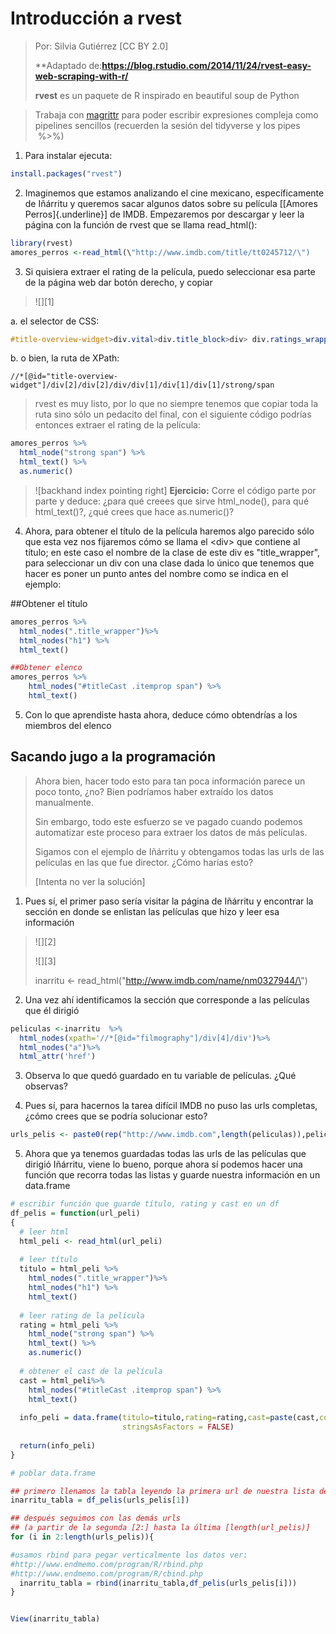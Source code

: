 Introducción a rvest
====================

> Por: Silvia Gutiérrez \[CC BY 2.0\]
>
> **Adaptado de:**https://blog.rstudio.com/2014/11/24/rvest-easy-web-scraping-with-r/**
>
> **rvest** es un paquete de R inspirado en beautiful soup de Python

> Trabaja con [magrittr](https://cran.r-project.org/web/packages/magrittr/vignettes/magrittr.html) para poder escribir expresiones
> compleja como pipelines sencillos (recuerden la sesión del tidyverse y
> los pipes  %\>%)

1.  Para instalar ejecuta:

```r
install.packages("rvest")
```

2.  Imaginemos que estamos analizando el cine mexicano, específicamente
    de Iñárritu y queremos sacar algunos datos sobre su película
    [[Amores Perros]{.underline}] de IMDB. Empezaremos por descargar y
    leer la página con la función de rvest que se llama read\_html():

```r
library(rvest)
amores_perros <-read_html(\"http://www.imdb.com/title/tt0245712/\")
```

3.  Si quisiera extraer el rating de la película, puedo seleccionar esa
    parte de la página web dar botón derecho, y copiar 

> ![][1]

a.  el selector de CSS:
```css
#title-overview-widget>div.vital>div.title_block>div> div.ratings_wrapper > div.imdbRating > div.ratingValue > strong > span
```

b.  o bien, la ruta de XPath:
```
//*[@id="title-overview-widget"]/div[2]/div[2]/div/div[1]/div[1]/div[1]/strong/span
```
> rvest es muy listo, por lo que no siempre tenemos que copiar toda la
> ruta sino sólo un pedacito del final, con el siguiente código podrías
> entonces extraer el rating de la película:

```r
amores_perros %>%
  html_node("strong span") %>%
  html_text() %>%
  as.numeric()
```

> ![backhand index pointing right] **Ejercicio:** Corre el código parte
> por parte y deduce: ¿para qué creees que sirve html\_node(), para qué
> html\_text()?, ¿qué crees que hace as.numeric()?

4.  Ahora, para obtener el título de la película haremos algo parecido
    sólo que esta vez nos fijaremos cómo se llama el \<div\> que
    contiene al título; en este caso el nombre de la clase de este div
    es "title\_wrapper", para seleccionar un div con una clase dada lo
    único que tenemos que hacer es poner un punto antes del nombre como
    se indica en el ejemplo:

##Obtener el título
```r  
amores_perros %>%
  html_nodes(".title_wrapper")%>%
  html_nodes("h1") %>%
  html_text()

##Obtener elenco
amores_perros %>%
    html_nodes("#titleCast .itemprop span") %>%
    html_text()
```

5.  Con lo que aprendiste hasta ahora, deduce cómo obtendrías a los
    miembros del elenco

Sacando jugo a la programación
------------------------------

> Ahora bien, hacer todo esto para tan poca información parece un poco
> tonto, ¿no? Bien podríamos haber extraído los datos manualmente.
>
> Sin embargo, todo este esfuerzo se ve pagado cuando podemos
> automatizar este proceso para extraer los datos de más películas.
>
> Sigamos con el ejemplo de Iñárritu y obtengamos todas las urls de las
> películas en las que fue director. ¿Cómo harías esto?
>
> \[Intenta no ver la solución\]

1.  Pues sí, el primer paso sería visitar la página de Iñárritu y
    encontrar la sección en donde se enlistan las películas que hizo y
    leer esa información

> ![][2]
>
> ![][3]
>
> inarritu \<- read\_html(\"http://www.imdb.com/name/nm0327944/\")

2.  Una vez ahí identificamos la sección que corresponde a las películas
    que él dirigió

```r  
peliculas <-inarritu  %>%
  html_nodes(xpath='//*[@id="filmography"]/div[4]/div')%>%
  html_nodes("a")%>% 
  html_attr('href')
```

3.  Observa lo que quedó guardado en tu variable de películas. ¿Qué
    observas?

4.  Pues sí, para hacernos la tarea difícil IMDB no puso las urls
    completas, ¿cómo crees que se podría solucionar esto?

```r  
urls_pelis <- paste0(rep("http://www.imdb.com",length(peliculas)),peliculas)
```

5.  Ahora que ya tenemos guardadas todas las urls de las películas que
    dirigió Iñárritu, viene lo bueno, porque ahora sí podemos hacer una
    función que recorra todas las listas y guarde nuestra información en
    un data.frame


```r  
# escribir función que guarde título, rating y cast en un df
df_pelis = function(url_peli)
{
  # leer html 
  html_peli <- read_html(url_peli)
  
  # leer título
  titulo = html_peli %>%
    html_nodes(".title_wrapper")%>%
    html_nodes("h1") %>%
    html_text()
  
  # leer rating de la película
  rating = html_peli %>%
    html_node("strong span") %>%
    html_text() %>%
    as.numeric()
  
  # obtener el cast de la película
  cast = html_peli%>%
    html_nodes("#titleCast .itemprop span") %>%
    html_text()
  
  info_peli = data.frame(titulo=titulo,rating=rating,cast=paste(cast,collapse=","),
                         stringsAsFactors = FALSE)
  
  return(info_peli)
}

# poblar data.frame

## primero llenamos la tabla leyendo la primera url de nuestra lista de películas (urls_pelis[1]
inarritu_tabla = df_pelis(urls_pelis[1])

## después seguimos con las demás urls 
## (a partir de la segunda [2:] hasta la última [length(url_pelis)]
for (i in 2:length(urls_pelis)){

#usamos rbind para pegar verticalmente los datos ver:
#http://www.endmemo.com/program/R/rbind.php
#http://www.endmemo.com/program/R/cbind.php
  inarritu_tabla = rbind(inarritu_tabla,df_pelis(urls_pelis[i]))
}


View(inarritu_tabla)
```
